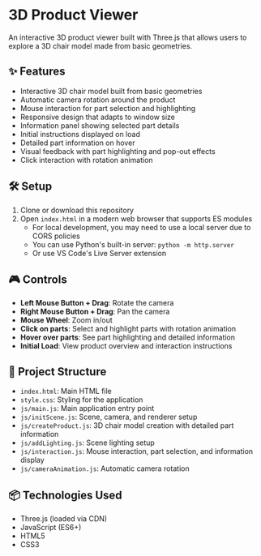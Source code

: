 # 3D Product Viewer

An interactive 3D product viewer built with Three.js that allows users to explore a 3D chair model made from basic geometries.

## ✨ Features

- Interactive 3D chair model built from basic geometries
- Automatic camera rotation around the product
- Mouse interaction for part selection and highlighting
- Responsive design that adapts to window size
- Information panel showing selected part details
- Initial instructions displayed on load
- Detailed part information on hover
- Visual feedback with part highlighting and pop-out effects
- Click interaction with rotation animation

## 🛠️ Setup

1. Clone or download this repository
2. Open `index.html` in a modern web browser that supports ES modules
   - For local development, you may need to use a local server due to CORS policies
   - You can use Python's built-in server: `python -m http.server`
   - Or use VS Code's Live Server extension

## 🎮 Controls

- **Left Mouse Button + Drag**: Rotate the camera
- **Right Mouse Button + Drag**: Pan the camera
- **Mouse Wheel**: Zoom in/out
- **Click on parts**: Select and highlight parts with rotation animation
- **Hover over parts**: See part highlighting and detailed information
- **Initial Load**: View product overview and interaction instructions

## 📁 Project Structure

- `index.html`: Main HTML file
- `style.css`: Styling for the application
- `js/main.js`: Main application entry point
- `js/initScene.js`: Scene, camera, and renderer setup
- `js/createProduct.js`: 3D chair model creation with detailed part information
- `js/addLighting.js`: Scene lighting setup
- `js/interaction.js`: Mouse interaction, part selection, and information display
- `js/cameraAnimation.js`: Automatic camera rotation

## 📦 Technologies Used

- Three.js (loaded via CDN)
- JavaScript (ES6+)
- HTML5
- CSS3   
